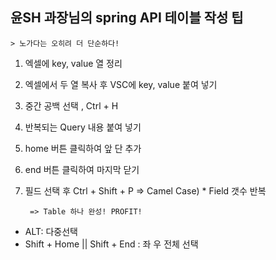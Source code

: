 ## 윤SH 과장님의 spring API 테이블 작성 팁
    > 노가다는 오히려 더 단순하다!
 1. 엑셀에 key, value 열 정리
 2. 엑셀에서 두 열 복사 후 VSC에 key, value 붙여 넣기
 3. 중간 공백 선택 , Ctrl + H
 4. 반복되는 Query 내용 붙여 넣기
 5. home 버튼 클릭하여 앞 단 추가
 6. end 버튼 클릭하여 마지막 닫기
 7. 필드 선택 후 Ctrl + Shift + P => Camel Case) * Field 갯수 반복

    ``` => Table 하나 완성! PROFIT!```

- ALT: 다중선택
- Shift + Home || Shift + End : 좌 우 전체 선택